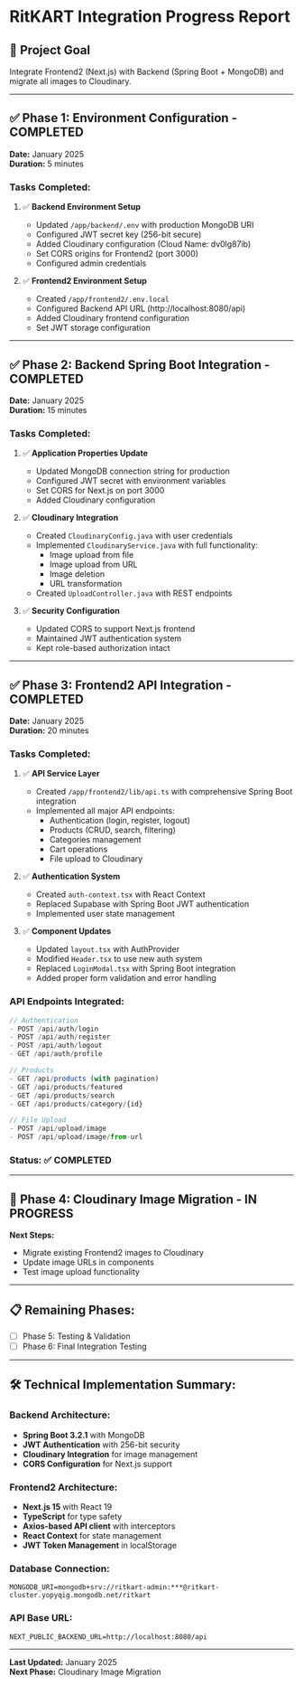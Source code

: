 # RitKART Integration Progress Report

## 🎯 **Project Goal**
Integrate Frontend2 (Next.js) with Backend (Spring Boot + MongoDB) and migrate all images to Cloudinary.

---

## ✅ **Phase 1: Environment Configuration** - COMPLETED
**Date:** January 2025  
**Duration:** 5 minutes

### **Tasks Completed:**
1. ✅ **Backend Environment Setup**
   - Updated `/app/backend/.env` with production MongoDB URI
   - Configured JWT secret key (256-bit secure)
   - Added Cloudinary configuration (Cloud Name: dv0lg87ib)
   - Set CORS origins for Frontend2 (port 3000)
   - Configured admin credentials

2. ✅ **Frontend2 Environment Setup**
   - Created `/app/frontend2/.env.local` 
   - Configured Backend API URL (http://localhost:8080/api)
   - Added Cloudinary frontend configuration
   - Set JWT storage configuration

---

## ✅ **Phase 2: Backend Spring Boot Integration** - COMPLETED
**Date:** January 2025  
**Duration:** 15 minutes

### **Tasks Completed:**
1. ✅ **Application Properties Update**
   - Updated MongoDB connection string for production
   - Configured JWT secret with environment variables
   - Set CORS for Next.js on port 3000
   - Added Cloudinary configuration

2. ✅ **Cloudinary Integration**
   - Created `CloudinaryConfig.java` with user credentials
   - Implemented `CloudinaryService.java` with full functionality:
     - Image upload from file
     - Image upload from URL  
     - Image deletion
     - URL transformation
   - Created `UploadController.java` with REST endpoints

3. ✅ **Security Configuration**
   - Updated CORS to support Next.js frontend
   - Maintained JWT authentication system
   - Kept role-based authorization intact

---

## ✅ **Phase 3: Frontend2 API Integration** - COMPLETED
**Date:** January 2025  
**Duration:** 20 minutes

### **Tasks Completed:**
1. ✅ **API Service Layer**
   - Created `/app/frontend2/lib/api.ts` with comprehensive Spring Boot integration
   - Implemented all major API endpoints:
     - Authentication (login, register, logout)
     - Products (CRUD, search, filtering)
     - Categories management
     - Cart operations
     - File upload to Cloudinary

2. ✅ **Authentication System**
   - Created `auth-context.tsx` with React Context
   - Replaced Supabase with Spring Boot JWT authentication
   - Implemented user state management

3. ✅ **Component Updates**
   - Updated `layout.tsx` with AuthProvider
   - Modified `Header.tsx` to use new auth system
   - Replaced `LoginModal.tsx` with Spring Boot integration
   - Added proper form validation and error handling

### **API Endpoints Integrated:**
```typescript
// Authentication
- POST /api/auth/login
- POST /api/auth/register  
- POST /api/auth/logout
- GET /api/auth/profile

// Products
- GET /api/products (with pagination)
- GET /api/products/featured
- GET /api/products/search
- GET /api/products/category/{id}

// File Upload
- POST /api/upload/image
- POST /api/upload/image/from-url
```

### **Status:** ✅ **COMPLETED**

---

## 🔄 **Phase 4: Cloudinary Image Migration** - IN PROGRESS
**Next Steps:**
- Migrate existing Frontend2 images to Cloudinary
- Update image URLs in components
- Test image upload functionality

---

## 📋 **Remaining Phases:**
- [ ] Phase 5: Testing & Validation
- [ ] Phase 6: Final Integration Testing

---

## 🛠️ **Technical Implementation Summary:**

### **Backend Architecture:**
- **Spring Boot 3.2.1** with MongoDB
- **JWT Authentication** with 256-bit security
- **Cloudinary Integration** for image management
- **CORS Configuration** for Next.js support

### **Frontend2 Architecture:**
- **Next.js 15** with React 19
- **TypeScript** for type safety
- **Axios-based API client** with interceptors
- **React Context** for state management
- **JWT Token Management** in localStorage

### **Database Connection:**
```env
MONGODB_URI=mongodb+srv://ritkart-admin:***@ritkart-cluster.yopyqig.mongodb.net/ritkart
```

### **API Base URL:**
```env
NEXT_PUBLIC_BACKEND_URL=http://localhost:8080/api
```

---

**Last Updated:** January 2025  
**Next Phase:** Cloudinary Image Migration